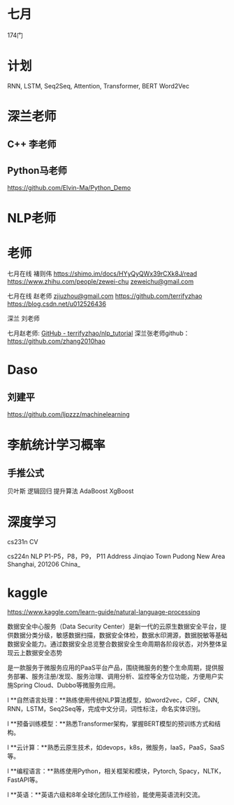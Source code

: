 # 七月
174门

# 计划
RNN, LSTM, Seq2Seq, Attention, Transformer, BERT
Word2Vec

# 深兰老师


## C++ 李老师


##  Python马老师
https://github.com/Elvin-Ma/Python_Demo


# NLP老师

# 老师

七月在线 褚则伟
https://shimo.im/docs/HYyQyQWx39rCXk8J/read
https://www.zhihu.com/people/zewei-chu
zeweichu@gmail.com

七月在线 赵老师
zjiuzhou@gmail.com
https://github.com/terrifyzhao
https://blog.csdn.net/u012526436


深兰 刘老师


七月赵老师: [GitHub - terrifyzhao/nlp_tutorial](https://github.com/terrifyzhao/nlp_tutorial)
深兰张老师github： https://github.com/zhang2010hao


# Daso

## 刘建平

https://github.com/ljpzzz/machinelearning

# 李航统计学习概率
## 手推公式
贝叶斯
逻辑回归
提升算法 AdaBoost XgBoost


# 深度学习
cs231n CV

cs224n NLP P1-P5，P8，P9， P11
Address Jinqiao Town Pudong New Area Shanghai, 201206 China_

# kaggle
https://www.kaggle.com/learn-guide/natural-language-processing


数据安全中心服务（Data Security Center）是新一代的云原生数据安全平台，提供数据分类分级，敏感数据扫描，数据安全体检，数据水印溯源，数据脱敏等基础数据安全能力。通过数据安全总览整合数据安全生命周期各阶段状态，对外整体呈现云上数据安全态势


是一款服务于微服务应用的PaaS平台产品，围绕微服务的整个生命周期，提供服务部署、服务注册/发现、服务治理、调用分析、监控等全方位功能，方便用户实施Spring Cloud、Dubbo等微服务应用。

l **自然语言处理：**熟练使用传统NLP算法模型，如word2vec，CRF，CNN, RNN，LSTM，Seq2Seq等，完成中文分词，词性标注，命名实体识别。

l **预备训练模型：**熟悉Transformer架构，掌握BERT模型的预训练方式和结构。

l **云计算：**熟悉云原生技术，如devops，k8s，微服务，IaaS，PaaS，SaaS等。

l **编程语言：**熟练使用Python，相关框架和模块，Pytorch, Spacy，NLTK，FastAPI等。

l **英语：**英语六级和8年全球化团队工作经验，能使用英语流利交流。

